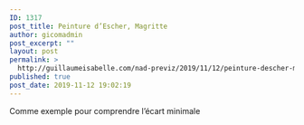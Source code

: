 ```yaml
---
ID: 1317
post_title: Peinture d’Escher, Magritte
author: gicomadmin
post_excerpt: ""
layout: post
permalink: >
  http://guillaumeisabelle.com/nad-previz/2019/11/12/peinture-descher-magritte/
published: true
post_date: 2019-11-12 19:02:19
---
```

<!-- wp:paragraph -->

Comme exemple pour comprendre l’écart minimale 

<!-- /wp:paragraph -->